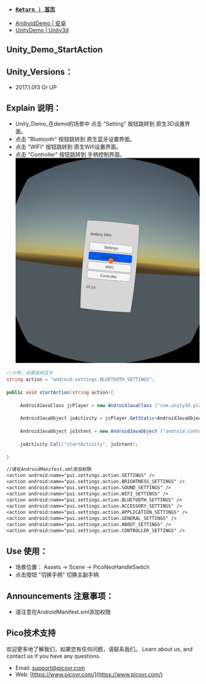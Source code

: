 - ###  [ `Return | 首页` ](https://github.com/PicoSupport/PicoSupport)
* [AndroidDemo | 安卓](https://github.com/PicoSupport/PicoSupport/blob/master/android.md)
* [UnityDemo | Unity3d](https://github.com/PicoSupport/PicoSupport/blob/master/unity.md)

## Unity_Demo_StartAction

## Unity_Versions：
- 2017.1.0f3 Or UP

## Explain 说明：

- Unity_Demo_在demo的场景中 点击 "Setting" 按钮跳转到 原生3D设置界面。
- 点击 "Bluetooth" 按钮跳转到 原生蓝牙设置界面。
- 点击 "WIFI" 按钮跳转到 原生Wifi设置界面。
- 点击 "Controller" 按钮跳转到 手柄控制界面。
![demo.pnpg](/Other/Screenshot.png)

``` C#
//示例：设置跳转蓝牙
string action = "android.settings.BLUETOOTH_SETTINGS";

public void startAction(string action){
		
     AndroidJavaClass jcPlayer = new AndroidJavaClass ("com.unity3d.player.UnityPlayer");

     AndroidJavaObject joActivity = jcPlayer.GetStatic<AndroidJavaObject> ("currentActivity");
	
     AndroidJavaObject joIntent = new AndroidJavaObject ("android.content.Intent",action);
		
     joActivity.Call("startActivity", joIntent);  
	
}
```
``` 
//请在AndroidManifest.xml添加权限
<action android:name="pui.settings.action.SETTINGS" />
<action android:name="pui.settings.action.BRIGHTNESS_SETTINGS" />
<action android:name="pui.settings.action.SOUND_SETTINGS" />
<action android:name="pui.settings.action.WIFI_SETTINGS" />
<action android:name="pui.settings.action.BLUETOOTH_SETTINGS" />
<action android:name="pui.settings.action.ACCESSORY_SETTINGS" />
<action android:name="pui.settings.action.APPLICATION_SETTINGS" />
<action android:name="pui.settings.action.GENERAL_SETTINGS" />
<action android:name="pui.settings.action.ABOUT_SETTINGS" />
<action android:name="pui.settings.action.CONTROLLER_SETTINGS" />
```

## Use 使用：
- 场景位置： Assets -> Scene -> PicoNeoHandleSwitch
- 点击按钮 "切换手柄" 切换主副手柄

## Announcements 注意事项：
- 请注意在AndroidManifest.xml添加权限

## Pico技术支持
欢迎更多地了解我们，如果您有任何问题，请联系我们。
Learn about us, and contact us if you have any questions. 

- Email:  support@picovr.com
- Web:  [https://www.picovr.com/](https://www.picovr.com/)

